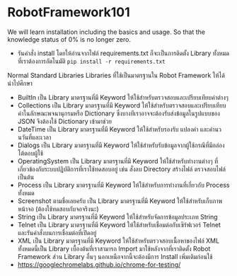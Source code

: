 # RobotFramework101
We will learn installation including the basics and usage. So that the knowledge status of 0% is no longer zero.

* รันคำสั่ง install โดยให้อ่านจากไฟล์ requirements.txt ก็จะเป็นการติดตั้ง Library ทั้งหมดที่เราต้องการอัตโนมัติ
 ``` pip install -r requirements.txt ```

Normal Standard Libraries
Libraries ที่ใช้เป็นมาตรฐานใน Robot Framework ให้ได้นำไปศึกษา

- BuiltIn เป็น Library มาตรฐานที่มี Keyword ให้ใช้สำหรับตรวจสอบและเปรียบเทียบค่าต่างๆ
- Collections เป็น Library มาตรฐานที่มี Keyword ให้ใช้สำหรับตรวจสอบและเปรียบเทียบค่าในลักษณะพจนานุกรมหรือ Dictionary ซึ่งบางทีเราอาจจะต้องรับส่งข้อมูลในรูปแบบของ JSON จึงต้องใช้ Dictionary เข้ามาช่วย
- DateTime เป็น Library มาตรฐานที่มี Keyword ให้ใช้สำหรับรองรับ แปลงค่า และคำนวนวันที่และเวลา
- Dialogs เป็น Library มาตรฐานที่มี Keyword ให้ใช้สำหรับรับข้อมูลจากผู้ใช้กรณีที่มีกล่องโต้ตอบผู้ใช้
- OperatingSystem เป็น Library มาตรฐานที่มี Keyword ให้ใช้สำหรับทำงานต่างๆ ที่เกี่ยวข้องกับระบบปฏิบัติการที่เราใช้ทดสอบอยู่ เช่น สั่งลบ Directory สร้างไฟล์ ตรวจสอบไฟล์ เป็นต้น
- Process เป็น Library มาตรฐานที่มี Keyword ให้ใช้สำหรับการทำงานที่เกี่ยวกับ Process ทั้งหมด
- Screenshot ตามชื่อเลยครับ เป็น Library มาตรฐานที่มี Keyword ให้ใช้สำหรับเก็บภาพหน้าจอ (ต้องใช้ทดสอบกับจอจริงนะ)
- String เป็น Library มาตรฐานที่มี Keyword ให้ใช้สำหรับจัดการข้อมูลประเภท String
- Telnet เป็น Library มาตรฐานที่มี Keyword ให้ใช้สำหรับเชื่อมต่อกับเซิร์ฟเวอร์ Telnet และรันคำสั่งบนการเชื่อมต่อที่เปิดอยู่
- XML เป็น Library มาตรฐานที่มี Keyword ให้ใช้สำหรับตรวจสอบเนื้อหาของไฟล์ XML
ทั้งหมดนี้เป็น Library เบื้องต้นที่เราสามารถ Import มาใช้หลังจากที่เราติดตั้ง Robot Framework ส่วน Library อื่นๆ นอกเหนือจากนี้จะต้องมีการ Install เพิ่มเติมก่อนใช้
- https://googlechromelabs.github.io/chrome-for-testing/ 